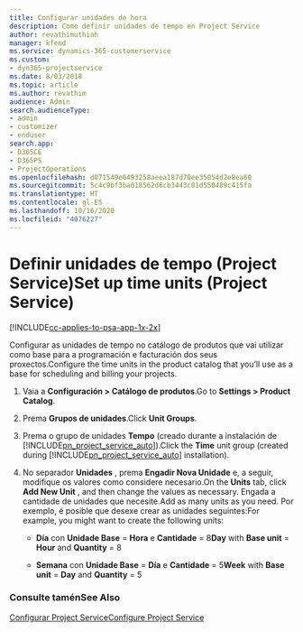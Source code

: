 ```yaml
---
title: Configurar unidades de hora
description: Como definir unidades de tempo en Project Service
author: revathimuthiah
manager: kfend
ms.service: dynamics-365-customerservice
ms.custom:
- dyn365-projectservice
ms.date: 8/03/2018
ms.topic: article
ms.author: revathim
audience: Admin
search.audienceType:
- admin
- customizer
- enduser
search.app:
- D365CE
- D365PS
- ProjectOperations
ms.openlocfilehash: d071549e6493258aeea187d70ee35054d2e8ea60
ms.sourcegitcommit: 5c4c9bf3ba018562d6cb3443c01d550489c415fa
ms.translationtype: HT
ms.contentlocale: gl-ES
ms.lasthandoff: 10/16/2020
ms.locfileid: "4076227"
---
```

# <a name="set-up-time-units-project-service"></a><span data-ttu-id="c327c-103">Definir unidades de tempo (Project Service)</span><span class="sxs-lookup"><span data-stu-id="c327c-103">Set up time units (Project Service)</span></span>

[!INCLUDE[cc-applies-to-psa-app-1x-2x](../includes/cc-applies-to-psa-app-1x-2x.md)]

<span data-ttu-id="c327c-104">Configurar as unidades de tempo no catálogo de produtos que vai utilizar como base para a programación e facturación dos seus proxectos.</span><span class="sxs-lookup"><span data-stu-id="c327c-104">Configure the time units in the product catalog that you’ll use as a base for scheduling and billing your projects.</span></span>  
  
1. <span data-ttu-id="c327c-105">Vaia a **Configuración > Catálogo de produtos**.</span><span class="sxs-lookup"><span data-stu-id="c327c-105">Go to **Settings > Product Catalog**.</span></span>  
  
2. <span data-ttu-id="c327c-106">Prema **Grupos de unidades**.</span><span class="sxs-lookup"><span data-stu-id="c327c-106">Click **Unit Groups**.</span></span>  
  
3. <span data-ttu-id="c327c-107">Prema o grupo de unidades **Tempo** (creado durante a instalación de [!INCLUDE[pn_project_service_auto](../includes/pn-project-service-auto.md)]).</span><span class="sxs-lookup"><span data-stu-id="c327c-107">Click the **Time** unit group (created during [!INCLUDE[pn_project_service_auto](../includes/pn-project-service-auto.md)] installation).</span></span>  
  
4. <span data-ttu-id="c327c-108">No separador **Unidades** , prema **Engadir Nova Unidade** e, a seguir, modifique os valores como considere necesario.</span><span class="sxs-lookup"><span data-stu-id="c327c-108">On the **Units** tab, click **Add New Unit** , and then change the values as necessary.</span></span> <span data-ttu-id="c327c-109">Engada a cantidade de unidades que necesite.</span><span class="sxs-lookup"><span data-stu-id="c327c-109">Add as many units as you need.</span></span> <span data-ttu-id="c327c-110">Por exemplo, é posible que desexe crear as unidades seguintes:</span><span class="sxs-lookup"><span data-stu-id="c327c-110">For example, you might want to create the following units:</span></span>  
  
   - <span data-ttu-id="c327c-111">**Día** con **Unidade Base** = **Hora** e **Cantidade** = 8</span><span class="sxs-lookup"><span data-stu-id="c327c-111">**Day** with **Base unit** = **Hour** and **Quantity** = 8</span></span>  
  
   - <span data-ttu-id="c327c-112">**Semana** con **Unidade Base** = **Día** e **Cantidade** = 5</span><span class="sxs-lookup"><span data-stu-id="c327c-112">**Week** with **Base unit** = **Day** and **Quantity** = 5</span></span>  
  
### <a name="see-also"></a><span data-ttu-id="c327c-113">Consulte tamén</span><span class="sxs-lookup"><span data-stu-id="c327c-113">See Also</span></span>  
 [<span data-ttu-id="c327c-114">Configurar Project Service</span><span class="sxs-lookup"><span data-stu-id="c327c-114">Configure Project Service</span></span>](../psa/configure.md)
